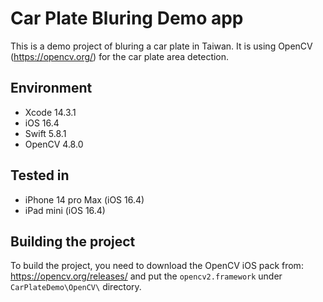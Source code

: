 #  Car Plate Bluring Demo app

This is a demo project of bluring a car plate in Taiwan. It is using OpenCV (https://opencv.org/) for the car plate area detection.

## Environment
- Xcode 14.3.1
- iOS 16.4
- Swift 5.8.1
- OpenCV 4.8.0

## Tested in
- iPhone 14 pro Max (iOS 16.4)
- iPad mini (iOS 16.4)

## Building the project
To build the project, you need to download the OpenCV iOS pack from: https://opencv.org/releases/ and put the `opencv2.framework` under `CarPlateDemo\OpenCV\` directory.

